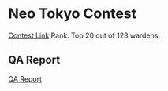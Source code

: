 # Neo Tokyo Contest
[Contest Link](https://code4rena.com/audits/2023-03-neo-tokyo-contest#top)
Rank: Top 20 out of 123 wardens.

## QA Report
[QA Report](./qa.md)
